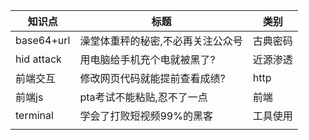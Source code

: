 
 | 知识点     | 标题                                    | 类别 |
 | ---------- | --------------------------------------- | ---- |
 | base64+url     | 澡堂体重秤的秘密,不必再关注公众号 |     古典密码 |
 | hid attack | 用电脑给手机充个电就被黑了?             |      近源渗透|
 | 前端交互   | 修改网页代码就能提前查看成绩?           |      http|
 | 前端js     | pta考试不能粘贴,忍不了一点              |     前端 |
 | terminal     | 学会了打败短视频99%的黑客               |      工具使用|
 |            |                                         |      |


